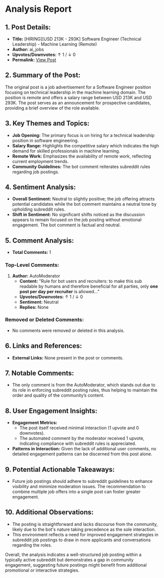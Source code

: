 # Analysis Report

## 1. Post Details:
- **Title:** [HIRING][USD 213K - 293K] Software Engineer (Technical Leadership) - Machine Learning (Remote)
- **Author:** ai_jobs
- **Upvotes/Downvotes:** ↑ 1 / ↓ 0
- **Permalink:** [View Post](https://www.reddit.com/r/MachineLearningJobs/comments/1hbtlj0/hiringusd_213k_293k_software_engineer_technical/)

## 2. Summary of the Post:
The original post is a job advertisement for a Software Engineer position focusing on technical leadership in the machine learning domain. The position is remote and offers a salary range between USD 213K and USD 293K. The post serves as an announcement for prospective candidates, providing a brief overview of the role available.

## 3. Key Themes and Topics:
- **Job Opening:** The primary focus is on hiring for a technical leadership position in software engineering.
- **Salary Range:** Highlights the competitive salary which indicates the high demand for skilled professionals in machine learning.
- **Remote Work:** Emphasizes the availability of remote work, reflecting current employment trends.
- **Community Guidelines:** The bot comment reiterates subreddit rules regarding job postings.

## 4. Sentiment Analysis:
- **Overall Sentiment:** Neutral to slightly positive; the job offering attracts potential candidates while the bot comment maintains a neutral tone by upholding subreddit rules.
- **Shift in Sentiment:** No significant shifts noticed as the discussion appears to remain focused on the job posting without emotional engagement. The bot comment is factual and neutral.

## 5. Comment Analysis:
- **Total Comments:** 1

### Top-Level Comments:
1. **Author:** AutoModerator
   - **Content:** "Rule for bot users and recruiters: to make this sub readable by humans and therefore beneficial for all parties, only **one post per day per recruiter** is allowed..."
   - **Upvotes/Downvotes:** ↑ 1 / ↓ 0
   - **Sentiment:** Neutral
   - **Replies:** None

### Removed or Deleted Comments:
- No comments were removed or deleted in this analysis.

## 6. Links and References:
- **External Links:** None present in the post or comments.

## 7. Notable Comments:
- The only comment is from the AutoModerator, which stands out due to its role in enforcing subreddit posting rules, thus helping to maintain the order and quality of the community’s content.

## 8. User Engagement Insights:
- **Engagement Metrics:**
  - The post itself received minimal interaction (1 upvote and 0 downvotes).
  - The automated comment by the moderator received 1 upvote, indicating compliance with subreddit rules is appreciated.
- **Patterns in Interaction:** Given the lack of additional user comments, no detailed engagement patterns can be discerned from this post alone.

## 9. Potential Actionable Takeaways:
- Future job postings should adhere to subreddit guidelines to enhance visibility and minimize moderation issues. The recommendation to combine multiple job offers into a single post can foster greater engagement.

## 10. Additional Observations:
- The posting is straightforward and lacks discourse from the community, likely due to the bot's nature taking precedence as the sole interaction.
- This environment reflects a need for improved engagement strategies in subreddit job postings to draw in more applicants and conversations regarding the roles. 

Overall, the analysis indicates a well-structured job posting within a typically active subreddit but demonstrates a gap in community engagement, suggesting future postings might benefit from additional promotional or interactive strategies.